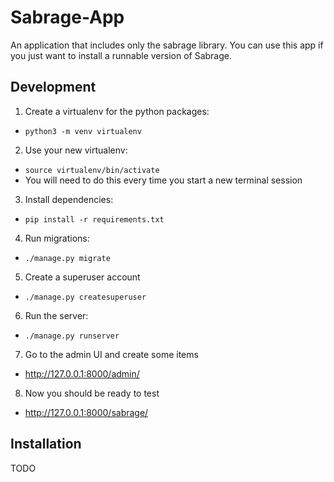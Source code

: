 # Sabrage-App

An application that includes only the sabrage library. You can use
this app if you just want to install a runnable version of Sabrage.

## Development

1. Create a virtualenv for the python packages:  
  * `python3 -m venv virtualenv`
2. Use your new virtualenv:
  * `source virtualenv/bin/activate`
  * You will need to do this every time you start a new terminal session
3. Install dependencies:
  * `pip install -r requirements.txt`
4. Run migrations:
  * `./manage.py migrate`
5. Create a superuser account
  * `./manage.py createsuperuser`
6. Run the server:
  * `./manage.py runserver`
7. Go to the admin UI and create some items
  * http://127.0.0.1:8000/admin/
8. Now you should be ready to test
  * http://127.0.0.1:8000/sabrage/

## Installation

TODO
